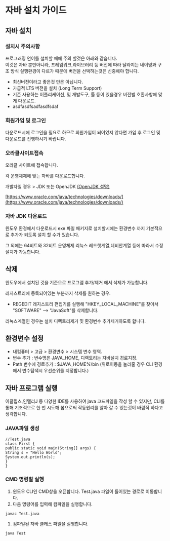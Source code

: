 # 자바 설치 가이드

## 자바 설치

### 설치시 주의사항

프로그래밍 언어를 설치할 때에 주의 할것은 아래와 같습니다.\
이것은 자바 뿐만아니라, 프레임워크,라이브러리 등 버전에 따라 달라지는 네이밍과 구조 방식 실행환경이 다르가 때문에 버전을 선택하는것은 신중해야 합니다.

* 최신버전이라고 좋은것 만은 아닙니다.
* 가급적 LTS 버전을 설치 (Long Term Support)
* 기존 사용하는 어플리케이션, 및 개발도구, 툴 등이 있을경우 버전별 호환사항에 맞게 다운로드.
* asdfasdfsadfasdfsdaf

### 회원가입 및 로그인

다운로드시에 로그인을 필요로 하므로 회원가입이 되어있지 않다면 가입 후 로그인 및 다운로드를 진행하시기 바랍니다.

### 오라클사이트접속

오라클 사이트에 접속합니다.

각 운영체제에 맞는 자바를 다운로드합니다.

개발자일 경우 > JDK 또는 OpenJDK [(OpenJDK 설명)](https://web-inf.tistory.com/30)

[https://www.oracle.com/java/technologies/downloads/](https://www.oracle.com/java/technologies/downloads/)

### 자바 JDK 다운로드

윈도우 환경에서 다운로드시 exe 파일 패키지로 설치할시에는 환경변수 까지 기본적으로 추가가 되도록 설치 할 수가 있습니다.

그 외에는 64비트와 32비트 운영체제 리눅스 레드햇계열,데비안계열 등에 따라서 수정 설치가 가능합니다.

## 삭제

윈도우에서 설치된 것을 기준으로 프로그램 추가/제거 에서 삭제가 가능합니다.

레지스트리에 등록되어있는 부분까지 삭제를 원하는 경우.

* REGEDIT 레지스트리 편집기를 실행해 "HKEY\_LOCAL\_MACHINE"를 찾아서 "SOFTWARE" --> "JavaSoft"를 삭제합니다.

리눅스계열인 경우는 설치 디렉토리제거 및 환경변수 추가제거하도록 합니다.

## 환경변수 설정

* 내컴퓨터 > 고급 > 환경변수 > 시스템 변수 영역.
* 변수 추가 : 변수명은 JAVA\_HOME, 디렉토리는 자바설치 경로지정.
* Path 변수에 경로추가 : $JAVA\_HOME%\bin (위로이동을 눌러줄 경우 CLI 환경에서 변수탐색시 우선순위를 지정합니다.)

## 자바 프로그램 실행

이클립스,인텔리J 등 다양한 IDE를 사용하여 java 코드파일을 작성 할 수 있지만, CLI를 통해 기초적으로 한 번 시도해 봄으로써 작동원리를 알아 갈 수 있는것이 바람직 하다고 생각합니다.

### JAVA파일 생성

```
//Test.java
class First {
public static void main(String[] args) {
String s = "Hello World";
System.out.println(s);
}
}
```

### CMD 명령찰 실행

1. 윈도우 CLI인 CMD창을 오픈합니다. Test.java 파일이 들어있는 경로로 이동합니다.
2. 다음 명령어를 입력해 컴파일을 실행합니다.

```
javac Test.java
```

1. 컴파일된 자바 클래스 파일을 실행합니다.

```
java Test
```
